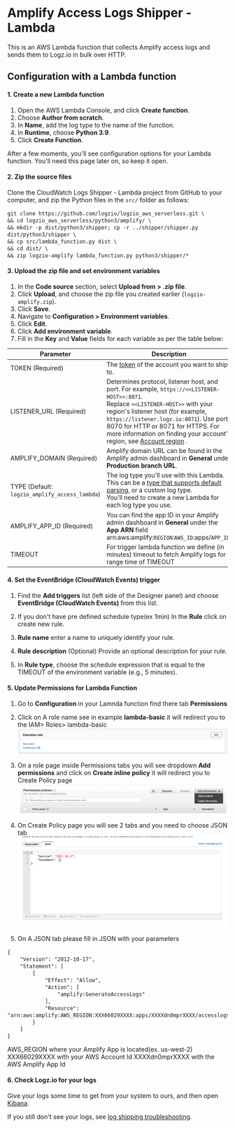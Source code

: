 # Amplify Access Logs Shipper - Lambda

This is an AWS Lambda function that collects Amplify access logs and sends them to Logz.io in bulk over HTTP.

<div id="manual-lambda-configuration">

## Configuration with a Lambda function

<div class="tasklist">
  
#### 1. Create a new Lambda function

1. Open the AWS Lambda Console, and click **Create function**.
2. Choose **Author from scratch**.
3. In **Name**, add the log type to the name of the function.
4. In **Runtime**, choose **Python 3.9**.
5. Click **Create Function**.

After a few moments, you'll see configuration options for your Lambda function. You'll need this page later on, so keep it open.

#### 2. Zip the source files

Clone the CloudWatch Logs Shipper - Lambda project from GitHub to your computer,
and zip the Python files in the `src/` folder as follows:

```shell
git clone https://github.com/logzio/logzio_aws_serverless.git \
&& cd logzio_aws_serverless/python3/amplify/ \
&& mkdir -p dist/python3/shipper; cp -r ../shipper/shipper.py dist/python3/shipper \
&& cp src/lambda_function.py dist \
&& cd dist/ \
&& zip logzio-amplify lambda_function.py python3/shipper/*
```

#### 3. Upload the zip file and set environment variables

1. In the **Code source** section, select **Upload from > .zip file**.
2. Click **Upload**, and choose the zip file you created earlier (`logzio-amplify.zip`).
3. Click **Save**.
4. Navigate to **Configuration > Environment variables**.
5. Click **Edit**.
6. Click **Add environment variable**.
7. Fill in the **Key** and **Value** fields for each variable as per the table below:

| Parameter                                      | Description                                                                                                                                                                                                                                                                                                                                                 |
| ---------------------------------------------- | ----------------------------------------------------------------------------------------------------------------------------------------------------------------------------------------------------------------------------------------------------------------------------------------------------------------------------------------------------------- |
| TOKEN (Required)                               | The [token](https://app.logz.io/#/dashboard/settings/general) of the account you want to ship to.                                                                                                                                                                                                                                                           |
| LISTENER_URL (Required)                        | Determines protocol, listener host, and port. For example, `https://<<LISTENER-HOST>>:8071`. <br > Replace `<<LISTENER-HOST>>` with your region's listener host (for example, `https://listener.logz.io:8071`). Use port 8070 for HTTP or 8071 for HTTPS. For more information on finding your account's region, see [Account region](https://docs.logz.io/user-guide/accounts/account-region.html) . |
| AMPLIFY_DOMAIN (Required)                      | Amplify domain URL can be found in the Amplify admin dashboard in **General** under **Production branch URL**.                                                                                                                                                                                                                                             |
| TYPE (Default: `logzio_amplify_access_lambda`) | The log type you'll use with this Lambda. This can be a [type that supports default parsing](https://docs.logz.io/user-guide/log-shipping/built-in-log-types.html), or a custom log type. <br> You'll need to create a new Lambda for each log type you use.                                                                                                |
| AMPLIFY_APP_ID (Required)                      | You can find the app ID in your Amplify admin dashboard in **General** under the **App ARN** field arn:aws:amplify:`REGION`:`AWS_ID`:apps/`APP_ID`.                                                                                                                                                                                                         |
| TIMEOUT                                        | For trigger lambda function we define (in minutes) timeout to fetch Amplify logs for range time of TIMEOUT                                                                                                                                                                                                                                                  |

#### 4. Set the EventBridge (CloudWatch Events) trigger

1. Find the **Add triggers** list (left side of the Designer panel) and choose **EventBridge (CloudWatch Events)** from this list.
2. If you don't have pre defined schedule type(ex 1min) In the **Rule** click on create new rule.
3. **Rule name** enter a name to uniquely identify your rule.
4. **Rule description** (Optional) Provide an optional description for your rule.

5. In **Rule type**, choose the schedule expression that is equal to the TIMEOUT of the environment variable (e.g., 5 minutes).

#### 5. Update Permissions for Lambda Function

1. Go to **Configuration** in your Lamnda function find there tab **Permissions**
2. Click on A role name see in example **lambda-basic** it will redirect you to the IAM> Roles> lambda-basic
   ![Lambda-role](img/lambda-role.png)

3. On a role page inside Permissions tabs you will see dropdown **Add permissions** and click on **Create inline policy** it will redirect you to Create Policy page
   ![Create-inline](img/create-inline.png)

4. On Create Policy page you will see 2 tabs and you need to choose JSON tab
   ![JSON-tab](img/json-tab.png)

5. On A JSON tab please fill in JSON with your parameters

```
{
    "Version": "2012-10-17",
    "Statement": [
		{
            "Effect": "Allow",
            "Action": [
                "amplify:GenerateAccessLogs"
            ],
            "Resource": "arn:aws:amplify:AWS_REGION:XXX66029XXXX:apps/XXXXdn0mprXXXX/accesslogs/*"
        }
	]
}
```

AWS_REGION where your Amplify App is located(ex. us-west-2)
XXX66029XXXX with your AWS Account Id
XXXXdn0mprXXXX with the AWS Amplify App Id

#### 6. Check Logz.io for your logs

Give your logs some time to get from your system to ours, and then open [Kibana](https://app.logz.io/#/dashboard/kibana).

If you still don't see your logs, see [log shipping troubleshooting](https://docs.logz.io/user-guide/log-shipping/log-shipping-troubleshooting.html).

</div>

</div>
